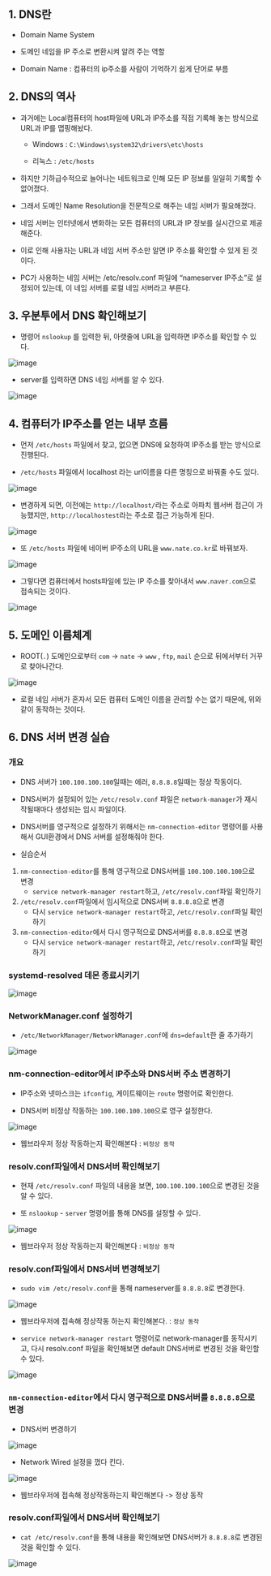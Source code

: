 ## 1. DNS란

- Domain Name System

- 도메인 네임을 IP 주소로 변환시켜 알려 주는 역할

- Domain Name : 컴퓨터의 ip주소를 사람이 기억하기 쉽게 단어로 부름

## 2. DNS의 역사

- 과거에는 Local컴퓨터의 host파일에 URL과 IP주소를 직접 기록해 놓는 방식으로 URL과 IP를 맵핑해놨다.

  - Windows : `C:\Windows\system32\drivers\etc\hosts`

  - 리눅스 : `/etc/hosts`
  
- 하지만 기하급수적으로 늘어나는 네트워크로 인해 모든 IP 정보를 일일히 기록할 수 없어졌다. 

- 그래서 도메인 Name Resolution을 전문적으로 해주는 네임 서버가 필요해졌다. 

- 네임 서버는 인터넷에서 변화하는 모든 컴퓨터의 URL과 IP 정보를 실시간으로 제공해준다. 

- 이로 인해 사용자는 URL과 네임 서버 주소만 알면 IP 주소를 확인할 수 있게 된 것이다.

- PC가 사용하는 네임 서버는 /etc/resolv.conf 파일에 “nameserver IP주소”로 설정되어 있는데, 이 네임 서버를 로컬 네임 서버라고 부른다.

## 3. 우분투에서 DNS 확인해보기

- 명령어 `nslookup` 를 입력한 뒤, 아랫줄에 URL을 입력하면 IP주소를 확인할 수 있다.

![image](https://user-images.githubusercontent.com/77392444/114637387-2cae9100-9d04-11eb-91c9-d3035c2065bc.png)

- server를 입력하면 DNS 네임 서버를 알 수 있다. 

![image](https://user-images.githubusercontent.com/77392444/114637562-a5ade880-9d04-11eb-8cb7-289b7e7c3bf0.png)


## 4. 컴퓨터가 IP주소를 얻는 내부 흐름

- 먼저 `/etc/hosts` 파일에서 찾고, 없으면 DNS에 요청하여 IP주소를 받는 방식으로 진행된다. 

- `/etc/hosts` 파일에서 localhost 라는 url이름을 다른 명칭으로 바꿔줄 수도 있다. 

![image](https://user-images.githubusercontent.com/77392444/114637945-79df3280-9d05-11eb-9cdb-258650050a79.png)

- 변경하게 되면, 이전에는 `http://localhost/`라는 주소로 아파치 웹서버 접근이 가능했지만, `http://localhostest`라는 주소로 접근 가능하게 된다. 

![image](https://user-images.githubusercontent.com/77392444/114638036-b1e67580-9d05-11eb-867e-1f755abf3a20.png)

- 또 `/etc/hosts` 파일에 네이버 IP주소의 URL을 `www.nate.co.kr`로 바꿔보자.

![image](https://user-images.githubusercontent.com/77392444/114638301-44871480-9d06-11eb-983a-60fd5c8d40e6.png)

- 그렇다면 컴퓨터에서 hosts파일에 있는 IP 주소를 찾아내서 `www.naver.com`으로 접속되는 것이다. 

![image](https://user-images.githubusercontent.com/77392444/114638390-76987680-9d06-11eb-8d1a-964badeed591.png)



## 5. 도메인 이름체계

- ROOT(`.`) 도메인으로부터 `com` -> `nate` -> `www` , `ftp`, `mail` 순으로 뒤에서부터 거꾸로 찾아나간다. 

![image](https://user-images.githubusercontent.com/77392444/114638683-2cfc5b80-9d07-11eb-856d-d29975ffccaa.png)

- 로컬 네임 서버가 혼자서 모든 컴퓨터 도메인 이름을 관리할 수는 없기 때문에, 위와 같이 동작하는 것이다. 


## 6. DNS 서버 변경 실습

### 개요

- DNS 서버가 `100.100.100.100`일때는 에러, `8.8.8.8`일때는 정상 작동이다. 

- DNS서버가 설정되어 있는 `/etc/resolv.conf` 파일은 `network-manager`가 재시작될때마다 생성되는 임시 파일이다. 

- DNS서버를 영구적으로 설정하기 위해서는 `nm-connection-editor` 명령어를 사용해서 GUI환경에서 DNS 서버를 설정해줘야 한다. 

- 실습순서
1. `nm-connection-editor`를 통해 영구적으로 DNS서버를 `100.100.100.100`으로 변경 
    -  `service network-manager restart`하고, `/etc/resolv.conf`파일 확인하기
2. `/etc/resolv.conf`파일에서 임시적으로 DNS서버 `8.8.8.8`으로 변경
    - 다시 `service network-manager restart`하고, `/etc/resolv.conf`파일 확인하기
3. `nm-connection-editor`에서 다시 영구적으로 DNS서버를 `8.8.8.8`으로 변경 
    - 다시 `service network-manager restart`하고, `/etc/resolv.conf`파일 확인하기
 


### systemd-resolved 데몬 종료시키기

![image](https://user-images.githubusercontent.com/77392444/114641921-ebbb7a00-9d0d-11eb-8658-c4d2a50eebff.png)


### NetworkManager.conf 설정하기

- `/etc/NetworkManager/NetworkManager.conf`에 `dns=default`한 줄 추가하기

![image](https://user-images.githubusercontent.com/77392444/114641898-e0684e80-9d0d-11eb-9167-b51c36f4b633.png)


### nm-connection-editor에서 IP주소와 DNS서버 주소 변경하기 

- IP주소와 넷마스크는 `ifconfig`, 게이트웨이는 `route` 명령어로 확인한다.

- DNS서버 비정상 작동하는 `100.100.100.100`으로 영구 설정한다. 

![image](https://user-images.githubusercontent.com/77392444/114641613-689a2400-9d0d-11eb-8a0b-82ce685f019c.png)

- 웹브라우저 정상 작동하는지 확인해본다 : `비정상 동작`

### resolv.conf파일에서 DNS서버 확인해보기

- 현재 `/etc/resolv.conf` 파일의 내용을 보면, `100.100.100.100`으로 변경된 것을 알 수 있다. 

- 또 `nslookup` - `server` 명령어를 통해 DNS를 설정할 수 있다. 

![image](https://user-images.githubusercontent.com/77392444/114643287-5c639600-9d10-11eb-8ff7-52c530b17458.png)

- 웹브라우저 정상 작동하는지 확인해본다 : `비정상 동작`

### resolv.conf파일에서 DNS서버 변경해보기

- `sudo vim /etc/resolv.conf`을 통해 nameserver를 `8.8.8.8`로 변경한다.

![image](https://user-images.githubusercontent.com/77392444/114643238-405ff480-9d10-11eb-85ca-a9b174ccb7b8.png)

- 웹브라우저에 접속해 정상작동 하는지 확인해본다. : `정상 동작`

- `service network-manager restart` 명령어로 network-manager를 동작시키고, 다시 resolv.conf 파일을 확인해보면 default DNS서버로 변경된 것을 확인할 수 있다. 

![image](https://user-images.githubusercontent.com/77392444/114643708-2b379580-9d11-11eb-8bbf-c8f59cb9a73d.png)

### `nm-connection-editor`에서 다시 영구적으로 DNS서버를 `8.8.8.8`으로 변경 

- DNS서버 변경하기

![image](https://user-images.githubusercontent.com/77392444/114643825-5cb06100-9d11-11eb-83de-1a471565b19b.png)

- Network Wired 설정을 껐다 킨다.

![image](https://user-images.githubusercontent.com/77392444/114643964-9a14ee80-9d11-11eb-8ceb-42b2c2746225.png)

- 웹브라우저에 접속해 정상작동하는지 확인해본다 -> 정상 동작

### resolv.conf파일에서 DNS서버 확인해보기

- `cat /etc/resolv.conf`을 통해 내용을 확인해보면 DNS서버가 `8.8.8.8`로 변경된 것을 확인할 수 있다. 

![image](https://user-images.githubusercontent.com/77392444/114644066-c9c3f680-9d11-11eb-8535-1d0307ca276f.png)


